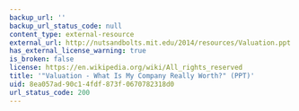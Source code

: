 ```yaml
---
backup_url: ''
backup_url_status_code: null
content_type: external-resource
external_url: http://nutsandbolts.mit.edu/2014/resources/Valuation.ppt
has_external_license_warning: true
is_broken: false
license: https://en.wikipedia.org/wiki/All_rights_reserved
title: '"Valuation - What Is My Company Really Worth?" (PPT)'
uid: 8ea057ad-90c1-4fdf-873f-0670782318d0
url_status_code: 200
---
```

